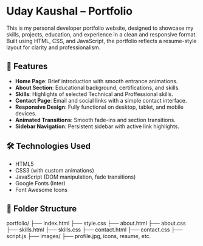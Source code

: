 # Uday Kaushal – Portfolio

This is my personal developer portfolio website, designed to showcase my skills, projects, education, and experience in a clean and responsive format. Built using HTML, CSS, and JavaScript, the portfolio reflects a resume-style layout for clarity and professionalism.

## 📌 Features

- **Home Page**: Brief introduction with smooth entrance animations.
- **About Section**: Educational background, certifications, and skills.
- **Skills**: Highlights of selected Technical and Proffessional skills.
- **Contact Page**: Email and social links with a simple contact interface.
- **Responsive Design**: Fully functional on desktop, tablet, and mobile devices.
- **Animated Transitions**: Smooth fade-ins and section transitions.
- **Sidebar Navigation**: Persistent sidebar with active link highlights.

## 🛠️ Technologies Used

- HTML5
- CSS3 (with custom animations)
- JavaScript (DOM manipulation, fade transitions)
- Google Fonts (Inter)
- Font Awesome Icons

## 📁 Folder Structure
portfolio/
├── index.html
├── style.css
├── about.html
├── about.css
├── skills.html
├── skills.css
├── contact.html
├── contact.css
├── script.js
├── images/
├── profile.jpg, icons, resume, etc.


